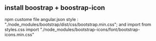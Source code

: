 ## install boostrap + boostrap-icon

npm
custome file angular.json style : "./node_modules/bootstrap/dist/css/bootstrap.min.css";
and import from styles.css
import "./node_modules/bootstrap-icons/font/bootstrap-icons.min.css"
